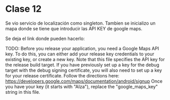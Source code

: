 # Clase 12

Se vio servicio de localización como singleton. Tambien se inicializo un mapa donde se tiene que introducir 
las API KEY de google maps.

Se deja el link donde pueden hacerlo:

 TODO: Before you release your application, you need a Google Maps API key.
    To do this, you can either add your release key credentials to your existing
    key, or create a new key.
    Note that this file specifies the API key for the release build target.
    If you have previously set up a key for the debug target with the debug signing certificate,
    you will also need to set up a key for your release certificate.
    Follow the directions here:
    https://developers.google.com/maps/documentation/android/signup
    Once you have your key (it starts with "AIza"), replace the "google_maps_key"
    string in this file.